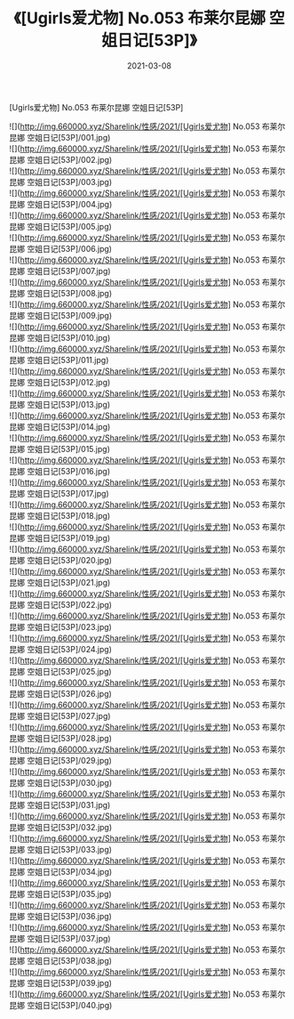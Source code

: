 ﻿---
layout: post
title:  《[Ugirls爱尤物] No.053 布莱尔昆娜 空姐日记[53P]》
date:   2021-03-08
img: http://img.660000.xyz/Sharelink/性感/2021/[Ugirls爱尤物] No.053 布莱尔昆娜 空姐日记[53P]/000.jpg
categories: [美女, 清纯, 唯美]
---

[Ugirls爱尤物] No.053 布莱尔昆娜 空姐日记[53P]

  ![](http://img.660000.xyz/Sharelink/性感/2021/[Ugirls爱尤物] No.053 布莱尔昆娜 空姐日记[53P]/001.jpg) <br> ![](http://img.660000.xyz/Sharelink/性感/2021/[Ugirls爱尤物] No.053 布莱尔昆娜 空姐日记[53P]/002.jpg) <br> ![](http://img.660000.xyz/Sharelink/性感/2021/[Ugirls爱尤物] No.053 布莱尔昆娜 空姐日记[53P]/003.jpg) <br> ![](http://img.660000.xyz/Sharelink/性感/2021/[Ugirls爱尤物] No.053 布莱尔昆娜 空姐日记[53P]/004.jpg) <br> ![](http://img.660000.xyz/Sharelink/性感/2021/[Ugirls爱尤物] No.053 布莱尔昆娜 空姐日记[53P]/005.jpg) <br> ![](http://img.660000.xyz/Sharelink/性感/2021/[Ugirls爱尤物] No.053 布莱尔昆娜 空姐日记[53P]/006.jpg) <br> ![](http://img.660000.xyz/Sharelink/性感/2021/[Ugirls爱尤物] No.053 布莱尔昆娜 空姐日记[53P]/007.jpg) <br> ![](http://img.660000.xyz/Sharelink/性感/2021/[Ugirls爱尤物] No.053 布莱尔昆娜 空姐日记[53P]/008.jpg) <br> ![](http://img.660000.xyz/Sharelink/性感/2021/[Ugirls爱尤物] No.053 布莱尔昆娜 空姐日记[53P]/009.jpg) <br> ![](http://img.660000.xyz/Sharelink/性感/2021/[Ugirls爱尤物] No.053 布莱尔昆娜 空姐日记[53P]/010.jpg) <br> ![](http://img.660000.xyz/Sharelink/性感/2021/[Ugirls爱尤物] No.053 布莱尔昆娜 空姐日记[53P]/011.jpg) <br> ![](http://img.660000.xyz/Sharelink/性感/2021/[Ugirls爱尤物] No.053 布莱尔昆娜 空姐日记[53P]/012.jpg) <br> ![](http://img.660000.xyz/Sharelink/性感/2021/[Ugirls爱尤物] No.053 布莱尔昆娜 空姐日记[53P]/013.jpg) <br> ![](http://img.660000.xyz/Sharelink/性感/2021/[Ugirls爱尤物] No.053 布莱尔昆娜 空姐日记[53P]/014.jpg) <br> ![](http://img.660000.xyz/Sharelink/性感/2021/[Ugirls爱尤物] No.053 布莱尔昆娜 空姐日记[53P]/015.jpg) <br> ![](http://img.660000.xyz/Sharelink/性感/2021/[Ugirls爱尤物] No.053 布莱尔昆娜 空姐日记[53P]/016.jpg) <br> ![](http://img.660000.xyz/Sharelink/性感/2021/[Ugirls爱尤物] No.053 布莱尔昆娜 空姐日记[53P]/017.jpg) <br> ![](http://img.660000.xyz/Sharelink/性感/2021/[Ugirls爱尤物] No.053 布莱尔昆娜 空姐日记[53P]/018.jpg) <br> ![](http://img.660000.xyz/Sharelink/性感/2021/[Ugirls爱尤物] No.053 布莱尔昆娜 空姐日记[53P]/019.jpg) <br> ![](http://img.660000.xyz/Sharelink/性感/2021/[Ugirls爱尤物] No.053 布莱尔昆娜 空姐日记[53P]/020.jpg) <br> ![](http://img.660000.xyz/Sharelink/性感/2021/[Ugirls爱尤物] No.053 布莱尔昆娜 空姐日记[53P]/021.jpg) <br> ![](http://img.660000.xyz/Sharelink/性感/2021/[Ugirls爱尤物] No.053 布莱尔昆娜 空姐日记[53P]/022.jpg) <br> ![](http://img.660000.xyz/Sharelink/性感/2021/[Ugirls爱尤物] No.053 布莱尔昆娜 空姐日记[53P]/023.jpg) <br> ![](http://img.660000.xyz/Sharelink/性感/2021/[Ugirls爱尤物] No.053 布莱尔昆娜 空姐日记[53P]/024.jpg) <br> ![](http://img.660000.xyz/Sharelink/性感/2021/[Ugirls爱尤物] No.053 布莱尔昆娜 空姐日记[53P]/025.jpg) <br> ![](http://img.660000.xyz/Sharelink/性感/2021/[Ugirls爱尤物] No.053 布莱尔昆娜 空姐日记[53P]/026.jpg) <br> ![](http://img.660000.xyz/Sharelink/性感/2021/[Ugirls爱尤物] No.053 布莱尔昆娜 空姐日记[53P]/027.jpg) <br> ![](http://img.660000.xyz/Sharelink/性感/2021/[Ugirls爱尤物] No.053 布莱尔昆娜 空姐日记[53P]/028.jpg) <br> ![](http://img.660000.xyz/Sharelink/性感/2021/[Ugirls爱尤物] No.053 布莱尔昆娜 空姐日记[53P]/029.jpg) <br> ![](http://img.660000.xyz/Sharelink/性感/2021/[Ugirls爱尤物] No.053 布莱尔昆娜 空姐日记[53P]/030.jpg) <br> ![](http://img.660000.xyz/Sharelink/性感/2021/[Ugirls爱尤物] No.053 布莱尔昆娜 空姐日记[53P]/031.jpg) <br> ![](http://img.660000.xyz/Sharelink/性感/2021/[Ugirls爱尤物] No.053 布莱尔昆娜 空姐日记[53P]/032.jpg) <br> ![](http://img.660000.xyz/Sharelink/性感/2021/[Ugirls爱尤物] No.053 布莱尔昆娜 空姐日记[53P]/033.jpg) <br> ![](http://img.660000.xyz/Sharelink/性感/2021/[Ugirls爱尤物] No.053 布莱尔昆娜 空姐日记[53P]/034.jpg) <br> ![](http://img.660000.xyz/Sharelink/性感/2021/[Ugirls爱尤物] No.053 布莱尔昆娜 空姐日记[53P]/035.jpg) <br> ![](http://img.660000.xyz/Sharelink/性感/2021/[Ugirls爱尤物] No.053 布莱尔昆娜 空姐日记[53P]/036.jpg) <br> ![](http://img.660000.xyz/Sharelink/性感/2021/[Ugirls爱尤物] No.053 布莱尔昆娜 空姐日记[53P]/037.jpg) <br> ![](http://img.660000.xyz/Sharelink/性感/2021/[Ugirls爱尤物] No.053 布莱尔昆娜 空姐日记[53P]/038.jpg) <br> ![](http://img.660000.xyz/Sharelink/性感/2021/[Ugirls爱尤物] No.053 布莱尔昆娜 空姐日记[53P]/039.jpg) <br> ![](http://img.660000.xyz/Sharelink/性感/2021/[Ugirls爱尤物] No.053 布莱尔昆娜 空姐日记[53P]/040.jpg) <br>